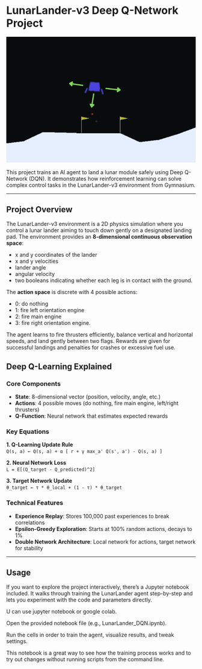 # LunarLander-v3 Deep Q-Network Project

![lunar_lander](./images/lunar.png) <br>

This project trains an AI agent to land a lunar module safely using Deep Q-Network (DQN). It demonstrates how reinforcement learning can solve complex control tasks in the LunarLander-v3 environment from Gymnasium.

---
## Project Overview

The LunarLander-v3 environment is a 2D physics simulation where you control a lunar lander aiming to touch down gently on a designated landing pad. The environment provides an **8-dimensional continuous observation space**:  
- x and y coordinates of the lander  
- x and y velocities  
- lander angle  
- angular velocity  
- two booleans indicating whether each leg is in contact with the ground.

The **action space** is discrete with 4 possible actions:  
- 0: do nothing  
- 1: fire left orientation engine  
- 2: fire main engine  
- 3: fire right orientation engine.

The agent learns to fire thrusters efficiently, balance vertical and horizontal speeds, and land gently between two flags. Rewards are given for successful landings and penalties for crashes or excessive fuel use.

## Deep Q-Learning Explained

### Core Components
- **State**: 8-dimensional vector (position, velocity, angle, etc.)
- **Actions**: 4 possible moves (do nothing, fire main engine, left/right thrusters)
- **Q-Function**: Neural network that estimates expected rewards

### Key Equations

**1. Q-Learning Update Rule**  
`Q(s, a) ← Q(s, a) + α [ r + γ max_a' Q(s', a') - Q(s, a) ]`

**2. Neural Network Loss**  
`L = E[(Q_target - Q_predicted)^2]`

**3. Target Network Update**  
`θ_target ← τ * θ_local + (1 - τ) * θ_target`


### Technical Features
- **Experience Replay**: Stores 100,000 past experiences to break correlations
- **Epsilon-Greedy Exploration**: Starts at 100% random actions, decays to 1%
- **Double Network Architecture**: Local network for actions, target network for stability

---

## Usage
If you want to explore the project interactively, there’s a Jupyter notebook included. It walks through training the LunarLander agent step-by-step and lets you experiment with the code and parameters directly.


U can use jupyter notebook or google colab.

Open the provided notebook file (e.g., LunarLander_DQN.ipynb).

Run the cells in order to train the agent, visualize results, and tweak settings.

This notebook is a great way to see how the training process works and to try out changes without running scripts from the command line.
